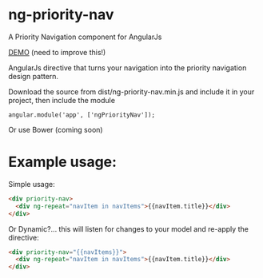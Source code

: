 # ng-priority-nav
A Priority Navigation component for AngularJs

[DEMO](http://lewie6.github.io/ng-priority-nav/demo/index.html) (need to improve this!)


AngularJs directive that turns your navigation into the priority navigation design pattern.

Download the source from dist/ng-priority-nav.min.js and include it in your project, then include the module
```
angular.module('app', ['ngPriorityNav']);
```
Or use Bower (coming soon)

# Example usage:

Simple usage:
```HTML
<div priority-nav>
  <div ng-repeat="navItem in navItems">{{navItem.title}}</div>
</div>
```
Or Dynamic?... this will listen for changes to your model and re-apply the directive:
```HTML
<div priority-nav="{{navItems}}">
  <div ng-repeat="navItem in navItems">{{navItem.title}}</div>
</div>
```
